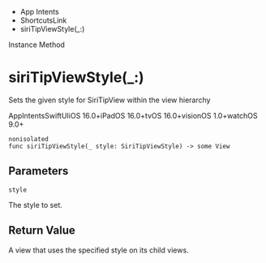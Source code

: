 

- App Intents
- ShortcutsLink
-  siriTipViewStyle(\_:) 

Instance Method

# siriTipViewStyle(\_:)

Sets the given style for SiriTipView within the view hierarchy

AppIntentsSwiftUIiOS 16.0+iPadOS 16.0+tvOS 16.0+visionOS 1.0+watchOS 9.0+

``` source
nonisolated
func siriTipViewStyle(_ style: SiriTipViewStyle) -> some View
```

## Parameters 

`style`  

The style to set.

## Return Value

A view that uses the specified style on its child views.

